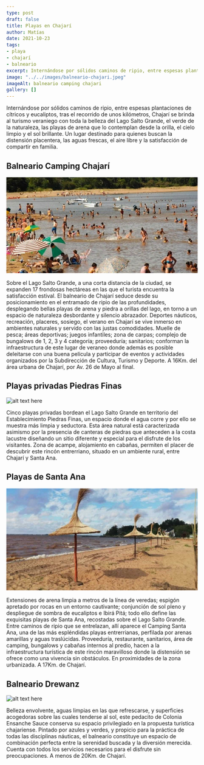 ```yaml
---
type: post
draft: false
title: Playas en Chajarí
author: Matías
date: 2021-10-23
tags:
- playa
- chajarí
- balneario
excerpt: Internándose por sólidos caminos de ripio, entre espesas plantaciones de cítricos y eucaliptos, tras el recorrido de unos kilómetros, Chajarí se brinda al turismo veraniego con toda la belleza del Lago Salto Grande, el verde de la naturaleza, las playas de arena que lo contemplan desde la orilla, el cielo limpio y el sol brillante.
image: "../../images/balneario-chajari.jpeg"
imageAlt: balneario camping chajari
gallery: []
---
```



Internándose por sólidos caminos de ripio, entre espesas plantaciones de cítricos y eucaliptos, tras el recorrido de unos kilómetros, Chajarí se brinda al turismo veraniego con toda la belleza del Lago Salto Grande, el verde de la naturaleza, las playas de arena que lo contemplan desde la orilla, el cielo limpio y el sol brillante.
Un lugar destinado para quienes buscan la distensión placentera, las aguas frescas, el aire libre y la satisfacción de compartir en familia.


## Balneario Camping Chajarí

![balneario camping chajari](../../images/balneario-camping-playa.jpeg)

Sobre el Lago Salto Grande, a una corta distancia de la ciudad, se expanden 17 frondosas hectáreas en las que el turista encuentra la satisfacción estival.
El balneario de Chajarí seduce desde su posicionamiento en el entramado de ripio de las profundidades, desplegando bellas playas de arena y piedra a orillas del lago, en torno a un espacio de naturaleza desbordante y silencio abrazador.
Deportes náuticos, recreación, placeres, sosiego, el verano en Chajarí se vive inmerso en ambientes naturales y servido con las justas comodidades.
Muelle de pesca; áreas deportivas; juegos infantiles; zona de carpas; complejo de bungalows de 1, 2, 3 y 4 categoría; proveeduría; sanitarios; conforman la infraestructura de este lugar de veraneo donde además es posible deleitarse con una buena película y participar de eventos y actividades organizados por la Subdirección de Cultura, Turismo y Deporte.
A 16Km. del área urbana de Chajarí, por Av. 26 de Mayo al final.


## Playas privadas Piedras Finas

![alt text here](../../images/piedras-finas-playa.png)

Cinco playas privadas bordean el Lago Salto Grande en territorio del Establecimiento Piedras Finas, un espacio donde el agua corre y por ello se muestra más limpia y seductora.
Esta área natural está caracterizada asimismo por la presencia de canteras de piedras que anteceden a la costa lacustre diseñando un sitio diferente y especial para el disfrute de los visitantes.
Zona de acampe, alojamiento en cabañas, permiten el placer de descubrir este rincón entrerriano, situado en un ambiente rural, entre Chajarí y Santa Ana.


## Playas de Santa Ana

![alt text here](../../images/playa-santa-ana.jpeg)

Extensiones de arena limpia a metros de la línea de veredas; espigón apretado por rocas en un entorno cautivante; conjunción de sol pleno y despliegue de sombra de eucaliptos e Ibirá Pitá; todo ello define las exquisitas playas de Santa Ana, recostadas sobre el Lago Salto Grande.
Entre caminos de ripio que se entrelazan, allí aparece el Camping Santa Ana, una de las más espléndidas playas entrerrianas, perfilada por arenas amarillas y aguas traslúcidas.
Proveeduría, restaurante, sanitarios, área de camping, bungalows y cabañas internos al predio, hacen a la infraestructura turística de este rincón maravilloso donde la distensión se ofrece como una vivencia sin obstáculos.
En proximidades de la zona urbanizada. A 17Km. de Chajarí.


## Balneario Drewanz

![alt text here](../../images/balneario-drewanz.png)

Belleza envolvente, aguas limpias en las que refrescarse, y superficies acogedoras sobre las cuales tenderse al sol, este pedacito de Colonia Ensanche Sauce conserva su espacio privilegiado en la propuesta turística chajariense.
Pintado por azules y verdes, y propicio para la práctica de todas las disciplinas náuticas, el balneario constituye un espacio de combinación perfecta entre la serenidad buscada y la diversión merecida.
Cuenta con todos los servicios necesarios para el disfrute sin preocupaciones.
A menos de 20Km. de Chajarí.